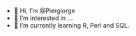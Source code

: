 - 👋 Hi, I’m @Piergiorge
- 👀 I’m interested in ...
- 🌱 I’m currently learning R, Perl and SQL.

<!---
Piergiorge/Piergiorge is a ✨ special ✨ repository because its `README.md` (this file) appears on your GitHub profile.
You can click the Preview link to take a look at your changes.
--->
